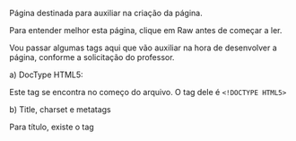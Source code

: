 Página destinada para auxiliar na criação da página.

Para entender melhor esta página, clique em Raw antes de começar a ler.

Vou passar algumas tags aqui que vão auxiliar na hora de desenvolver a página, conforme a solicitação do professor.

a) DocType HTML5:

Este tag se encontra no começo do arquivo. O tag dele é ```<!DOCTYPE HTML5>```

b) Title, charset e metatags

Para título, existe o tag <title> que inclui o título na página. A estrutura dele é:
```
<title> Meu Título </title>
```
Para incluir o charset, é a tag: 
```
<meta charset="UTF-8">
```
Para incluir meta tag, é a tag <meta name="Tipo do metatag" content="Valor do metatag>. Por exemplo:
```
<meta name="author" content="Takeshi">
```
c) No body, vai ter que incluir 4 tags (Obs.: não esquecer de fechar essas tags depois de abri-las:

```<header>```: Cabeçalho da página;

```<nav>```: Onde tem os links da página;

```<section>```: Onde tem as informações da página;

```<footer>```: Onde tem as informações do rodapé da página.

d) Incluir um título no cabeçalho da página. A tag é ```<h1>```. Por exemplo:
```
<h1>Meu Título</h1>
```
e) Incluir os links na tag <nav>. Para incluir um link na página, será necessário usar a tag ```<a href="caminho_do_link/nome_do_arquivo.html"> Meu link </a>```. Por exemplo:
```
<a href="/Equador.html"> Equador </a>
```
f) No section, inserir 1 título h2 e 5 parágrafos sobre o assunto tratado.

Para incluir esse título, ele utiliza a tag ```<h2>Meu outro título</h2>```. Por exemplo:
```
<h2> População </h2>
```
E para pular de linha, utiliza-se a tag ```<br>```.

g) Inserir no footer o nome da disciplina e curso.

Esta informação deve ficar dentro da tag ```<footer>```, que é responsável por incluir os dados no rodapé da página.

i) Documentar o código.

Para incluir um comentário, a tag é ```<!-- Meu Comentário -->```. Por exemplo:
```
<!--
  Tag destinado aos links para navegação.
--> 
```
Bom, acredito que com isso dê pra fazer boa parte da página.

Mas, se aparecer uma dúvida, me mandem mensagem pelo WhatsApp (só depois de domingo a noite, porque vou estar meio off) ou nos falamos segunda-feira.

Boa programação a todos e bom fim de semana!!
